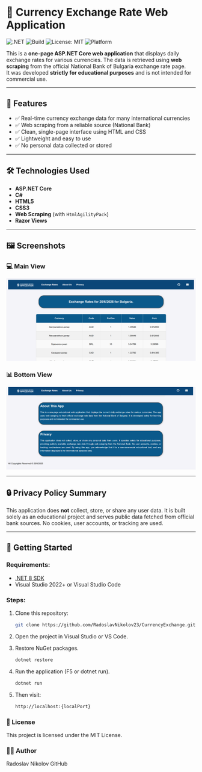 # 💱 Currency Exchange Rate Web Application

![.NET](https://img.shields.io/badge/.NET%208-512BD4?logo=.net&logoColor=white)
![Build](https://img.shields.io/badge/build-passing-brightgreen)
![License: MIT](https://img.shields.io/badge/license-MIT-blue)
![Platform](https://img.shields.io/badge/platform-ASP.NET_Core-lightgrey)

This is a **one-page ASP.NET Core web application** that displays daily exchange rates for various currencies. The data is retrieved using **web scraping** from the official National Bank of Bulgaria exchange rate page.  
It was developed **strictly for educational purposes** and is not intended for commercial use.

---

## 🧾 Features

- ✅ Real-time currency exchange data for many international currencies
- ✅ Web scraping from a reliable source (National Bank)
- ✅ Clean, single-page interface using HTML and CSS
- ✅ Lightweight and easy to use
- ✅ No personal data collected or stored

---

## 🛠️ Technologies Used

- **ASP.NET Core**
- **C#**
- **HTML5**
- **CSS3**
- **Web Scraping** (with `HtmlAgilityPack`)
- **Razor Views**

---

## 🖼️ Screenshots

### 💻 Main View

<img src="https://github.com/RadoslavNikolov23/CurrencyExchange/blob/main/Screenshots/Screenshot%2001.png" width="750"/>

### 📊 Bottom View
<img src="https://github.com/RadoslavNikolov23/CurrencyExchange/blob/main/Screenshots/Screenshot%2002.png" width="750"/>


---

## 🔒 Privacy Policy Summary

This application does **not** collect, store, or share any user data. It is built solely as an educational project and serves public data fetched from official bank sources. No cookies, user accounts, or tracking are used.

---

## 🚀 Getting Started

### Requirements:
- [.NET 8 SDK](https://dotnet.microsoft.com/download)
- Visual Studio 2022+ or Visual Studio Code

### Steps:
1. Clone this repository:
   ```bash
   git clone https://github.com/RadoslavNikolov23/CurrencyExchange.git
2. Open the project in Visual Studio or VS Code.

3. Restore NuGet packages.
   ```bash
   dotnet restore

5. Run the application (F5 or dotnet run).
   ```bash
   dotnet run

6. Then visit:
   ```bash
   http://localhost:{localPort}


 ### 📘 License
 
This project is licensed under the MIT License.

 
### 🙋‍♂️ Author
Radoslav Nikolov
GitHub
